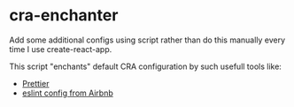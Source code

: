 # cra-enchanter
Add some additional configs using script rather than do this manually every time I use create-react-app.

This script "enchants" default CRA configuration by such usefull tools like:
* [Prettier](https://prettier.io/) 
* [eslint config from Airbnb](https://www.npmjs.com/package/eslint-config-airbnb) 

